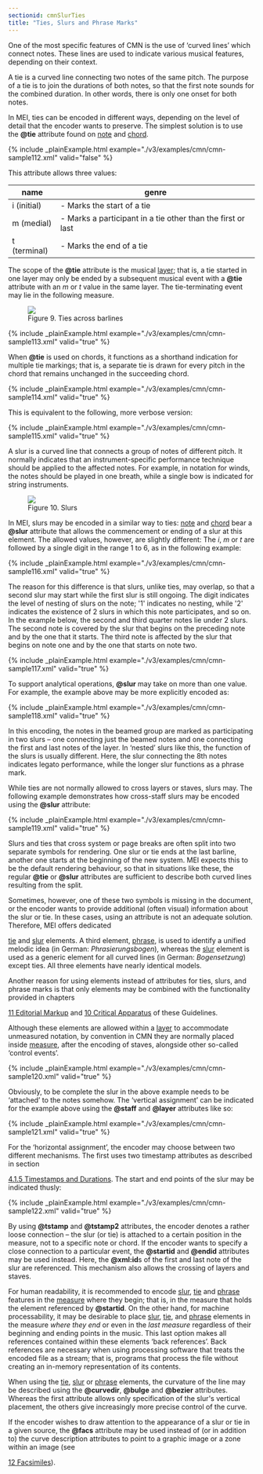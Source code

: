 ```yaml
---
sectionid: cmnSlurTies
title: "Ties, Slurs and Phrase Marks"
---
```




One of the most specific features of CMN is the use of ‘curved lines’
which connect notes. These lines are used to indicate various musical features, depending
on
their context.

A tie is a curved line connecting <span class="hi">two</span> notes of the 
<span class="hi">same pitch</span>. The purpose of a tie is to join the durations of both notes,
so that the first note sounds for the combined duration. In other words, there is
only one
onset for both notes.

In MEI, ties can be encoded in different ways, depending on the level of detail that
the
encoder wants to preserve. The simplest solution is to use the **@tie** attribute
found on 
<a class="link_odd_elementSpec" href="/v3/elements/note">note</a> and 
<a class="link_odd_elementSpec" href="/v3/elements/chord">chord</a>.

{% include _plainExample.html example="./v3/examples/cmn/cmn-sample112.xml" valid="false" %}


This attribute allows three values:


<table class="table table-striped table-hover">
   <thead>
      <tr>
         <th>name</th>
         <th>genre</th>
      </tr>
   </thead>
   <tbody>
      <tr>
         <td>i (initial)</td>
         <td> - Marks the start of a tie</td>
      </tr>
      <tr>
         <td>m (medial)</td>
         <td> - Marks a participant in a tie other than the first or last</td>
      </tr>
      <tr>
         <td>t (terminal)</td>
         <td> - Marks the end of a tie</td>
      </tr>
   </tbody>
</table>

The scope of the **@tie** attribute is the musical 
<a class="link_odd_elementSpec" href="/v3/elements/layer">layer</a>; that
is, a tie started in one layer may only be ended by a subsequent musical event with
a
**@tie** attribute with an *m* or *t* value in the same layer.
The tie-terminating event may lie in the following measure.


<figure class="figure">
   <img src="../../../../guidelines/3.0.0/Images/modules/cmn/finger-300.png" class="img-responsive"></img>
   <figcaption class="figure-caption">Figure 9. Ties across barlines</figcaption>
</figure>
{% include _plainExample.html example="./v3/examples/cmn/cmn-sample113.xml" valid="true" %}


When **@tie** is used on chords, it functions as a shorthand indication for multiple
tie markings; that is, a separate tie is drawn for every pitch in the chord that remains
unchanged in the succeeding chord.

{% include _plainExample.html example="./v3/examples/cmn/cmn-sample114.xml" valid="true" %}


This is equivalent to the following, more verbose version:

{% include _plainExample.html example="./v3/examples/cmn/cmn-sample115.xml" valid="true" %}


A slur is a curved line that connects a group of notes of different pitch. It
normally indicates that an instrument-specific performance technique should be applied
to
the affected notes. For example, in notation for winds, the notes should be played
in one
breath, while a single bow is indicated for string instruments.


<figure class="figure">
   <img src="../../../../guidelines/3.0.0/Images/ExampleImages/slur-300-20100514.png" class="img-responsive"></img>
   <figcaption class="figure-caption">Figure 10. Slurs</figcaption>
</figure>

In MEI, slurs may be encoded in a similar way to ties: 
<a class="link_odd_elementSpec" href="/v3/elements/note">note</a> and 
<a class="link_odd_elementSpec" href="/v3/elements/chord">chord</a> bear a **@slur** attribute that allows the commencement or
ending of a slur at this element. The allowed values, however, are slightly different:
The
*i*, *m* or *t* are followed by a single digit in the
range 1 to 6, as in the following example:

{% include _plainExample.html example="./v3/examples/cmn/cmn-sample116.xml" valid="true" %}


The reason for this difference is that slurs, unlike ties, may overlap, so that a
second
slur may start while the first slur is still ongoing. The digit indicates the level
of
nesting of slurs on the note; '1' indicates no nesting, while '2' indicates the existence
of
2 slurs in which this note participates, and so on. In the example below, the second
and
third quarter notes lie under 2 slurs. The second note is covered by the slur that
begins on
the preceding note and by the one that it starts. The third note is affected by the
slur
that begins on note one and by the one that starts on note two.

{% include _plainExample.html example="./v3/examples/cmn/cmn-sample117.xml" valid="true" %}



To support analytical operations, **@slur** may take on more than one value. For
example, the example above may be more explicitly encoded as:

{% include _plainExample.html example="./v3/examples/cmn/cmn-sample118.xml" valid="true" %}

In this encoding, the notes in the beamed group are marked as participating in two
slurs –
one connecting just the beamed notes and one connecting the first and last notes of
the
layer. In ‘nested’ slurs like this, the function of the slurs is usually
different. Here, the slur connecting the 8th notes indicates legato
performance, while the longer slur functions as a phrase mark.


While ties are not normally allowed to cross layers or staves, slurs may. The following
example demonstrates how cross-staff slurs may be encoded using the **@slur**
attribute:

{% include _plainExample.html example="./v3/examples/cmn/cmn-sample119.xml" valid="true" %}


Slurs and ties that cross system or page breaks are often split into two separate
symbols
for rendering. One slur or tie ends at the last barline, another one starts at the
beginning
of the new system. MEI expects this to be the default rendering behaviour, so that
in
situations like these, the regular **@tie** or **@slur** attributes are
sufficient to describe both curved lines resulting from the split.

Sometimes, however, one of these two symbols is missing in the document, or the encoder
wants to provide additional (often visual) information about the slur or tie. In these
cases, using an attribute is not an adequate solution. Therefore, MEI offers dedicated

<a class="link_odd_elementSpec" href="/v3/elements/tie">tie</a> and 
<a class="link_odd_elementSpec" href="/v3/elements/slur">slur</a> elements. A third element, 
<a class="link_odd_elementSpec" href="/v3/elements/phrase">phrase</a>, is used to identify a unified melodic idea (in German:
*Phrasierungsbogen*), whereas the 
<a class="link_odd_elementSpec" href="/v3/elements/slur">slur</a> element is
used as a generic element for all curved lines (in German: *Bogensetzung*)
except ties. All three elements have nearly identical models.

Another reason for using elements instead of attributes for ties, slurs, and phrase
marks
is that only elements may be combined with the functionality provided in chapters

<a class="link_ptr" title="Editorial Markup" href="/v3/guidelines/editTrans">11 Editorial Markup</a> and 
<a class="link_ptr" title="Critical Apparatus" href="/v3/guidelines/critApp">10 Critical Apparatus</a> of these Guidelines.

Although these elements are allowed within a 
<a class="link_odd_elementSpec" href="/v3/elements/layer">layer</a> to accommodate
unmeasured notation, by convention in CMN they are normally placed inside 
<a class="link_odd_elementSpec" href="/v3/elements/measure">measure</a>, after the encoding of staves, alongside other so-called ‘control
events’.

{% include _plainExample.html example="./v3/examples/cmn/cmn-sample120.xml" valid="true" %}


Obviously, to be complete the slur in the above example needs to be
‘attached’ to the notes somehow. The ‘vertical
assignment’ can be indicated for the example above using the **@staff**
and **@layer** attributes like so:

{% include _plainExample.html example="./v3/examples/cmn/cmn-sample121.xml" valid="true" %}


For the ‘horizontal assignment’, the encoder may choose between two
different mechanisms. The first uses two timestamp attributes as described in section

<a class="link_ptr" title="Timestamps and Durations" href="/v3/guidelines/cmn#cmnTstamp">4.1.5 Timestamps and Durations</a>. The start and end points of the slur may be indicated thusly:

{% include _plainExample.html example="./v3/examples/cmn/cmn-sample122.xml" valid="true" %}


By using **@tstamp** and **@tstamp2** attributes, the encoder denotes a rather
loose connection – the slur (or tie) is attached to a certain position in the measure,
not
to a specific note or chord. If the encoder wants to specify a close connection to
a
particular event, the **@startid** and **@endid** attributes may be used
instead. Here, the **@xml:id**s of the first and last note of the slur are referenced.
This mechanism also allows the crossing of layers and staves.




For human readability, it is recommended to encode 
<a class="link_odd_elementSpec" href="/v3/elements/slur">slur</a>, 
<a class="link_odd_elementSpec" href="/v3/elements/tie">tie</a> and 
<a class="link_odd_elementSpec" href="/v3/elements/phrase">phrase</a> features in the 
<a class="link_odd_elementSpec" href="/v3/elements/measure">measure</a> where they begin; that is, in the measure that holds the element referenced
by **@startid**. On the other hand, for machine processability, it may be desirable to
place 
<a class="link_odd_elementSpec" href="/v3/elements/slur">slur</a>, 
<a class="link_odd_elementSpec" href="/v3/elements/tie">tie</a>, and 
<a class="link_odd_elementSpec" href="/v3/elements/phrase">phrase</a> elements in the measure *where they end* or even in the *last
measure* regardless of their beginning and ending points in the music. This last
option makes all references contained within these elements ‘back
references’. Back references are necessary when using processing software that
treats the encoded file as a stream; that is, programs that process the file without
creating an in-memory representation of its contents.

When using the 
<a class="link_odd_elementSpec" href="/v3/elements/tie">tie</a>, 
<a class="link_odd_elementSpec" href="/v3/elements/slur">slur</a> or 
<a class="link_odd_elementSpec" href="/v3/elements/phrase">phrase</a> elements, the curvature of the line may be described using the
**@curvedir**, **@bulge** and **@bezier** attributes. Whereas the first
attribute allows only specification of the slur's vertical placement, the others give
increasingly more precise control of the curve.

If the encoder wishes to draw attention to the appearance of a slur or tie in a given
source, the **@facs** attribute may be used instead of (or in addition to) the curve
description attributes to point to a graphic image or a zone within an image (see

<a class="link_ptr" title="Facsimiles" href="/v3/guidelines/facsimiles">12 Facsimiles</a>).

